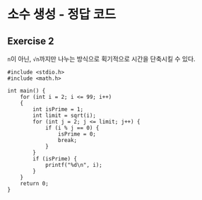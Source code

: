 # 소수 생성 - 정답 코드

## Exercise 2

`n`이 아닌, `√n`까지만 나누는 방식으로 획기적으로 시간을 단축시킬 수 있다.

```
#include <stdio.h>
#include <math.h>

int main() {
    for (int i = 2; i <= 99; i++)
    {
        int isPrime = 1;
        int limit = sqrt(i);
        for (int j = 2; j <= limit; j++) {
            if (i % j == 0) {
                isPrime = 0;
                break;
            }
        }
        if (isPrime) {
            printf("%d\n", i);
        }
    }
    return 0;
}
```


